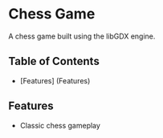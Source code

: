 # Chess Game

A chess game built using the libGDX engine.

## Table of Contents
- [Features] (Features)

## Features
- Classic chess gameplay
